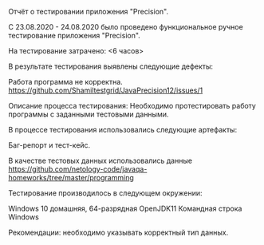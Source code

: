 Отчёт о тестировании приложения "Precision".

С 23.08.2020 - 24.08.2020 было проведено функциональное ручное тестирование приложения "Precision".

На тестирование затрачено: <6 часов>

В результате тестирования выявлены следующие дефекты:

Работа программа не корректна. https://github.com/Shamiltestgrid/JavaPrecision12/issues/1

Описание процесса тестирования: Необходимо протестировать работу программы с заданными тестовыми данными.

В процессе тестирования использовались следующие артефакты:

Баг-репорт и тест-кейс.

В качестве тестовых данных использовались данные https://github.com/netology-code/javaqa-homeworks/tree/master/programming

Тестирование производилось в следующем окружении:

Windows 10 домашняя, 64-разрядная OpenJDK11 Командная строка Windows

Рекомендации: необходимо указывать корректный тип данных.
